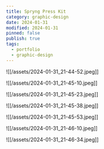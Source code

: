 ```yaml
---
title: Spryng Press Kit
category: graphic-design
date: 2024-01-31
modified: 2024-01-31
pinned: false
publish: true
tags:
  - portfolio
  - graphic-design
---
```


![[/assets/2024-01-31_21-44-52.jpeg]]

![[/assets/2024-01-31_21-45-10.jpeg]]

![[/assets/2024-01-31_21-45-23.jpeg]]

![[/assets/2024-01-31_21-45-38.jpeg]]

![[/assets/2024-01-31_21-45-53.jpeg]]

![[/assets/2024-01-31_21-46-10.jpeg]]

![[/assets/2024-01-31_21-46-34.jpeg]]

